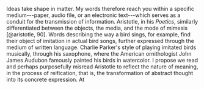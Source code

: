Ideas take shape in matter. My words therefore reach you within a specific medium---paper,
audio file, or an electronic text---which serves as a conduit for the transmission of
information. Aristotle, in his *Poetics*, similarly differentiated between the objects, the
media, and the mode of mimesis [@aristotle, 90]. Words describing the way a bird sings, for
example, find their object of imitation in actual bird songs, further expressed through the
medium of written language. Charlie Parker's style of playing imitated birds musically, through
his saxophone, where the American ornithologist John James Audubon famously painted his birds
in watercolor. I propose we read and perhaps purposefully misread Aristotle to reflect the
nature of meaning, in the process of reification, that is, the transformation of abstract
thought into its concrete expression. At 
